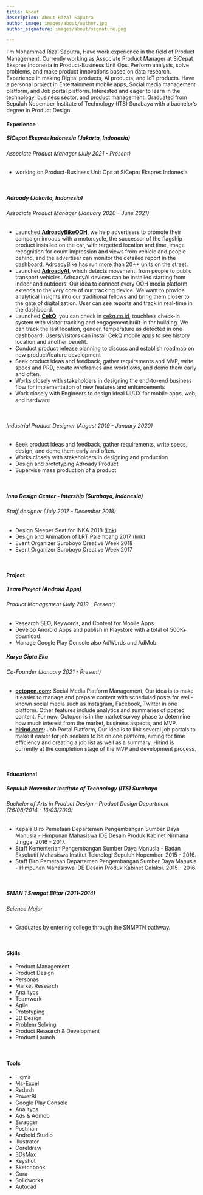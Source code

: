 ```yaml
---
title: About
description: About Rizal Saputra
author_image: images/about/author.jpg
author_signature: images/about/signature.png

---
```

I'm Mohammad Rizal Saputra, Have work experience in the ﬁeld of Product Management. Currently working as Associate Product Manager at SiCepat Ekspres Indonesia in Product-Business Unit Ops. Perform analysis, solve problems, and make product innovations based on data research. Experience in making Digital products, AI products, and IoT products. Have a personal project in Entertainment mobile apps, Social media management platform, and Job portal platform. Interested and eager to learn in the technology, business sector, and product management. Graduated from Sepuluh Nopember Institute of Technology (ITS) Surabaya with a bachelor’s degree in Product Design.

#### **Experience**

##### **SiCepat Ekspres Indonesia (Jakarta, Indonesia)**

###### _Associate Product Manager_ (July 2021 - Present)

* working on Product-Business Unit Ops at SiCepat Ekspres Indonesia

  <br>

##### **Adroady (Jakarta, Indonesia)**

###### _Associate Product Manager_ (January 2020 - June 2021)

* Launched [**AdroadyBikeOOH**](https://rizalsaputra.com/portfolio/mobile-dooh-flagship-product-with-adroady/), we help advertisers to promote their campaign inroads with a motorcycle, the successor of the flagship product installed on the car, with targetted location and time, image recognition for count impression and views from vehicle and people behind, and the advertiser can monitor the detailed report in the dashboard. AdroadyBike has run more than 20++ units on the street.
* Launched [**AdroadyAI**](https://rizalsaputra.com/portfolio/ai-device-project-with-adroady/), which detects movement, from people to public transport vehicles. AdroadyAI devices can be installed starting from indoor and outdoors. Our idea to connect every OOH media platform extends to the very core of our tracking device. We want to provide analytical insights into our traditional fellows and bring them closer to the gate of digitalization. User can see reports and track in real-time in the dashboard.
* Launched [**CekQ**](https://rizalsaputra.com/portfolio/cekq-product/), you can check in [cekq.co.id](http://cekq.co.id), touchless check-in system with visitor tracking and engagement built-in for building. We can track the last location, gender, temperature as detected in one dashboard. Users/visitors can install CekQ mobile apps to see history location and another benefit.
* Conduct product release planning to discuss and establish roadmap on new product/feature development
* Seek product ideas and feedback, gather requirements and MVP, write specs and PRD, create wireframes and workflows, and demo them early and often.
* Works closely with stakeholders in designing the end-to-end business flow for implementation of new features and enhancements
* Work closely with Engineers to design ideal UI/UX for mobile apps, web, and hardware

<br>

###### _Industrial Product Designer_ (August 2019 - January 2020)

* Seek product ideas and feedback, gather requirements, write specs, design, and demo them early and often.
* Works closely with stakeholders in designing and production
* Design and prototyping Adroady Product
* Supervise mass production of a product

<br>

##### **Inno Design Center - Intership (Surabaya, Indonesia)**

###### _Staff designer_ (July 2017 - December 2018)

* Design Sleeper Seat for INKA 2018 ([link](https://rizalsaputra.com/portfolio/railway-project-with-inno-design-center/))
* Design and Animation of LRT Palembang 2017 ([link](https://rizalsaputra.com/portfolio/railway-project-with-inno-design-center/))
* Event Organizer Suroboyo Creative Week 2018
* Event Organizer Suroboyo Creative Week 2017

<br>

#### **Project**

##### **Team Project (Android Apps)**

###### _Product Management_ (July 2019 - Present)

* Research SEO, Keywords, and Content for Mobile Apps.
* Develop Android Apps and publish in Playstore with a total of 500K+ download.
* Manage Google Play Console also AdWords and AdMob.

##### **Karya Cipta Eka**

###### _Co-Founder_ (January 2021 - Present)

* [**octopen.com**](https://octopen.com)**:** Social Media Platform Management, Our idea is to make it easier to manage and prepare content with scheduled posts for well-known social media such as Instagram, Facebook, Twitter in one platform. Other features include analytics and summaries of posted content. For now, Octopen is in the market survey phase to determine how much interest from the market, business aspects, and MVP.
* [**hirind.com**](https://hirind.com)**:** Job Portal Platform, Our idea is to link several job portals to make it easier for job seekers to be on one platform, aiming for time efficiency and creating a job list as well as a summary. Hirind is currently at the completion stage of the MVP and development process.

<br>

#### **Educational**

##### **Sepuluh November Institute of Technology (ITS) Surabaya**

###### _Bachelor of Arts in Product Design - Product Design Department (26/08/2014 - 16/03/2019)_

* Kepala Biro Pemetaan Departemen Pengembangan Sumber Daya Manusia - Himpunan Mahasiswa IDE Desain Produk Kabinet Nirmana Jingga. 2016 - 2017.
* Staff Kementerian Pengembangan Sumber Daya Manusia - Badan Eksekutif Mahasiswa Institut Teknologi Sepuluh Nopember. 2015 - 2016.
* Staff Biro Pemetaan Departemen Pengembangan Sumber Daya Manusia - Himpunan Mahasiswa IDE Desain Produk Kabinet Galaksi. 2015 - 2016.

<br>

##### **SMAN 1 Srengat Blitar (2011-2014)**

###### _Science Major_

* Graduates by entering college through the SNMPTN pathway.

<br>

#### **Skills**

* Product Management
* Product Design
* Personas
* Market Research
* Analitycs
* Teamwork
* Agile
* Prototyping
* 3D Design
* Problem Solving
* Product Research & Development
* Product Launch

<br>

#### **Tools**

* Figma
* Ms-Excel
* Redash
* PowerBI
* Google Play Console
* Analitycs
* Ads & Admob
* Swagger
* Postman
* Android Studio
* Illustrator
* Coreldraw
* 3DsMax
* Keyshot
* Sketchbook
* Cura
* Solidworks
* Autocad